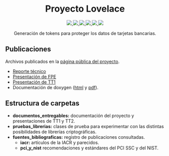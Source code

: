 <h1 align="center">
  Proyecto Lovelace
</h1>

<p align="center">
  <a href="https://travis-ci.com/RQF7/proyecto_lovelace" alt="">
     <img src="https://travis-ci.com/RQF7/proyecto_lovelace.svg?token=57K77bpWmFas4ams6Ewm&branch=master"/>
  </a>
  <!--a href="https://travis-ci.com/RQF7/proyecto_lovelace" alt="">
     <img src="http://159.65.96.59/travis/RQF7/proyecto_lovelace.svg?style=flat-square"/>
  </a-->
  <a href="https://github.com/RQF7/proyecto_lovelace/commits/master" alt="">
     <img src="http://159.65.96.59/github/last-commit/RQF7/proyecto_lovelace.svg?style=flat-square&label=%C3%9Altimo+commit"/>
  </a>
  <a href="https://github.com/RQF7/proyecto_lovelace/commits/master" alt="">
     <img src="http://159.65.96.59/github/commit-activity/y/RQF7/proyecto_lovelace.svg?style=flat-square&label=N%C3%BAmero+de+commits"/>
  </a>
  <a href="https://github.com/RQF7/proyecto_lovelace/search?l=tex" alt="">
     <img src="http://159.65.96.59/github/languages/code-size/RQF7/proyecto_lovelace.svg?style=flat-square&label=Tama%C3%B1o+del+c%C3%B3digo"/>
  </a>
  <a href="https://github.com/RQF7/proyecto_lovelace/search?l=tex" alt="">
     <img src="http://159.65.96.59/github/languages/count/RQF7/proyecto_lovelace.svg?style=flat-square&label=N%C3%BAmero+de+lenguajes"/>
  </a>
  <a href="https://github.com/RQF7/proyecto_lovelace/search?l=tex" alt="">
     <img src="http://159.65.96.59/github/languages/top/RQF7/proyecto_lovelace.svg?style=flat-square&colorB=ff8024"/>
  </a>
</p>

<p align="center">
  Generación de tokens para proteger los datos de tarjetas bancarias.
</p>

## Publicaciones

Archivos publicados en la
[página pública del proyecto](https://rqf7.github.io/proyecto_lovelace/).

* [Reporte técnico](documentos_entregables/reporte_tecnico/reporte_tecnico.pdf)
* [Presentación de FPE](documentos_entregables/presentacion_fpe/presentacion_fpe.pdf)
* [Presentación de TT1](documentos_entregables/presentacion_tt_uno/presentacion_tt_uno.pdf)
* Documentación de doxygen ([html](documentacion_doxygen/html/index.html) y
  [pdf](documentacion_doxygen/latex/refman.pdf)).

## Estructura de carpetas

* **documentos_entregables:** documentación del proyecto y presentaciones de
   TT1 y TT2.
* **pruebas_librerias:** clases de prueba para experimentar con las distintas
  posibilidades de librerías criptográficas.
* **fuentes_bibliograficas:** registro de publicaciones consultadas.
  * **iacr:** artículos de la IACR y parecidos.
  * **pci_y_nist** recomendaciones y estándares del PCI SSC y del NIST.
